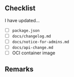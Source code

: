 <!-- This template is used only when merging the develop branch into the main branch. Please don't use this for other merge requests. -->

## Checklist

I have updated...

- [ ] `package.json`
- [ ] `docs/changelog.md`
- [ ] `docs/notice-for-admins.md`
- [ ] `docs/api-change.md`
- [ ] OCI container image

<!-- TODO: Add automated tests (task runners are currently down) -->

## Remarks

